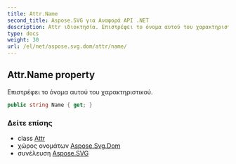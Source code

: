 ```yaml
---
title: Attr.Name
second_title: Aspose.SVG για Αναφορά API .NET
description: Attr ιδιοκτησία. Επιστρέφει το όνομα αυτού του χαρακτηριστικού.
type: docs
weight: 30
url: /el/net/aspose.svg.dom/attr/name/
---
```

## Attr.Name property

Επιστρέφει το όνομα αυτού του χαρακτηριστικού.

```csharp
public string Name { get; }
```

### Δείτε επίσης

* class [Attr](../)
* χώρος ονομάτων [Aspose.Svg.Dom](../../attr/)
* συνέλευση [Aspose.SVG](../../../)


